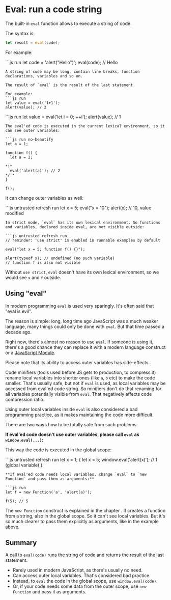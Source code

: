 # Eval: run a code string

The built-in `eval` function allows to execute a string of code.

The syntax is:

```javascript
let result = eval(code);
```

For example:

\`\`\`js run let code = 'alert\("Hello"\)'; eval\(code\); // Hello

```text
A string of code may be long, contain line breaks, function declarations, variables and so on.

The result of `eval` is the result of the last statement.

For example:
```js run
let value = eval('1+1');
alert(value); // 2
```

\`\`\`js run let value = eval\('let i = 0; ++i'\); alert\(value\); // 1

```text
The eval'ed code is executed in the current lexical environment, so it can see outer variables:

```js run no-beautify
let a = 1;

function f() {
  let a = 2;

*!*
  eval('alert(a)'); // 2
*/!*
}

f();
```

It can change outer variables as well:

\`\`\`js untrusted refresh run let x = 5; eval\("x = 10"\); alert\(x\); // 10, value modified

```text
In strict mode, `eval` has its own lexical environment. So functions and variables, declared inside eval, are not visible outside:

```js untrusted refresh run
// reminder: 'use strict' is enabled in runnable examples by default

eval("let x = 5; function f() {}");

alert(typeof x); // undefined (no such variable)
// function f is also not visible
```

Without `use strict`, `eval` doesn't have its own lexical environment, so we would see `x` and `f` outside.

## Using "eval"

In modern programming `eval` is used very sparingly. It's often said that "eval is evil".

The reason is simple: long, long time ago JavaScript was a much weaker language, many things could only be done with `eval`. But that time passed a decade ago.

Right now, there's almost no reason to use `eval`. If someone is using it, there's a good chance they can replace it with a modern language construct or a [JavaScript Module](info:modules).

Please note that its ability to access outer variables has side-effects.

Code minifiers \(tools used before JS gets to production, to compress it\) rename local variables into shorter ones \(like `a`, `b` etc\) to make the code smaller. That's usually safe, but not if `eval` is used, as local variables may be accessed from eval'ed code string. So minifiers don't do that renaming for all variables potentially visible from `eval`. That negatively affects code compression ratio.

Using outer local variables inside `eval` is also considered a bad programming practice, as it makes maintaining the code more difficult.

There are two ways how to be totally safe from such problems.

**If eval'ed code doesn't use outer variables, please call `eval` as `window.eval(...)`:**

This way the code is executed in the global scope:

\`\`\`js untrusted refresh run let x = 1; { let x = 5; window.eval\('alert\(x\)'\); // 1 \(global variable\) }

```text
**If eval'ed code needs local variables, change `eval` to `new Function` and pass them as arguments:**

```js run
let f = new Function('a', 'alert(a)');

f(5); // 5
```

The `new Function` construct is explained in the chapter . It creates a function from a string, also in the global scope. So it can't see local variables. But it's so much clearer to pass them explicitly as arguments, like in the example above.

## Summary

A call to `eval(code)` runs the string of code and returns the result of the last statement.

* Rarely used in modern JavaScript, as there's usually no need.
* Can access outer local variables. That's considered bad practice.
* Instead, to `eval` the code in the global scope, use `window.eval(code)`.
* Or, if your code needs some data from the outer scope, use `new Function` and pass it as arguments.

